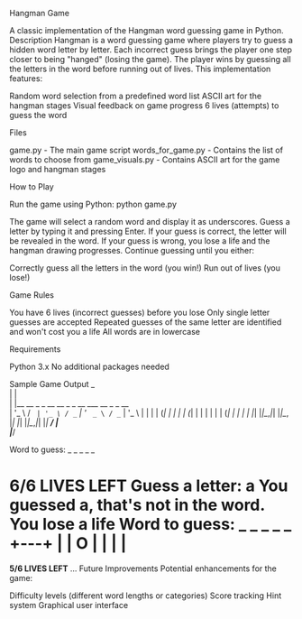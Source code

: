 Hangman Game

A classic implementation of the Hangman word guessing game in Python.
Description
Hangman is a word guessing game where players try to guess a hidden word letter by letter. Each incorrect guess brings the player one step closer to being "hanged" (losing the game). The player wins by guessing all the letters in the word before running out of lives.
This implementation features:

Random word selection from a predefined word list
ASCII art for the hangman stages
Visual feedback on game progress
6 lives (attempts) to guess the word

Files

game.py - The main game script
words_for_game.py - Contains the list of words to choose from
game_visuals.py - Contains ASCII art for the game logo and hangman stages

How to Play

Run the game using Python:
python game.py

The game will select a random word and display it as underscores.
Guess a letter by typing it and pressing Enter.
If your guess is correct, the letter will be revealed in the word.
If your guess is wrong, you lose a life and the hangman drawing progresses.
Continue guessing until you either:

Correctly guess all the letters in the word (you win!)
Run out of lives (you lose!)



Game Rules

You have 6 lives (incorrect guesses) before you lose
Only single letter guesses are accepted
Repeated guesses of the same letter are identified and won't cost you a life
All words are in lowercase

Requirements

Python 3.x
No additional packages needed

Sample Game Output
 _                                             
| |                                            
| |__   __ _ _ __   __ _ _ __ ___   __ _ _ __  
| '_ \ / _` | '_ \ / _` | '_ ` _ \ / _` | '_ \ 
| | | | (_| | | | | (_| | | | | | | (_| | | | |
|_| |_|\__,_|_| |_|\__, |_| |_| |_|\__,_|_| |_|
                    __/ |                      
                   |___/                       

Word to guess: _ _ _ _ _

****************************6/6 LIVES LEFT****************************
Guess a letter: a
You guessed a, that's not in the word. You lose a life
Word to guess: _ _ _ _ _
  +---+
  |   |
  O   |
      |
      |
      |
=========

****************************5/6 LIVES LEFT****************************
...
Future Improvements
Potential enhancements for the game:

Difficulty levels (different word lengths or categories)
Score tracking
Hint system
Graphical user interface
